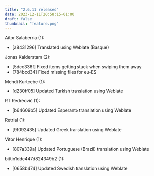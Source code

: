 ```yaml
---
title: "2.6.11 released"
date: 2023-12-11T20:58:15+01:00
draft: false
thumbnail: "feature.png"
---
```


Aitor Salaberria (1):
  * [a8431296] Translated using Weblate (Basque)

Jonas Kalderstam (2):
  * [5dcc336f] Fixed items getting stuck when swiping them away
  * [784bcd34] Fixed missing files for eu-ES

Mehdi Kurtcebe (1):
  * [d230ff05] Updated Turkish translation using Weblate

RT Redréovič (1):
  * [b64609b5] Updated Esperanto translation using Weblate

Retrial (1):
  * [9f092435] Updated Greek translation using Weblate

Vitor Henrique (1):
  * [807a339a] Updated Portuguese (Brazil) translation using Weblate

bittin1ddc447d824349b2 (1):
  * [0658b474] Updated Swedish translation using Weblate

